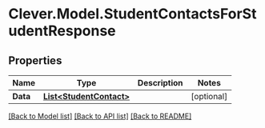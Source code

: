 # Clever.Model.StudentContactsForStudentResponse
## Properties

Name | Type | Description | Notes
------------ | ------------- | ------------- | -------------
**Data** | [**List&lt;StudentContact&gt;**](StudentContact.md) |  | [optional] 

[[Back to Model list]](../README.md#documentation-for-models) [[Back to API list]](../README.md#documentation-for-api-endpoints) [[Back to README]](../README.md)

